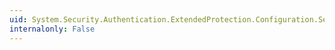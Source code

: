 ```yaml
---
uid: System.Security.Authentication.ExtendedProtection.Configuration.ServiceNameElement
internalonly: False
---
```

